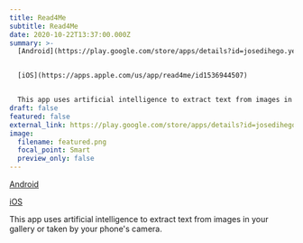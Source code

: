 ```yaml
---
title: Read4Me
subtitle: Read4Me
date: 2020-10-22T13:37:00.000Z
summary: >-
  [Android](https://play.google.com/store/apps/details?id=josedihego.yeux)


  [iOS](https://apps.apple.com/us/app/read4me/id1536944507)


  This app uses artificial intelligence to extract text from images in your gallery or taken by your phone's camera.
draft: false
featured: false
external_link: https://play.google.com/store/apps/details?id=josedihego.yeux
image:
  filename: featured.png
  focal_point: Smart
  preview_only: false
---
```

[Android](https://play.google.com/store/apps/details?id=josedihego.yeux)

[iOS](https://apps.apple.com/us/app/read4me/id1536944507)

This app uses artificial intelligence to extract text from images in your gallery or taken by your phone's camera.